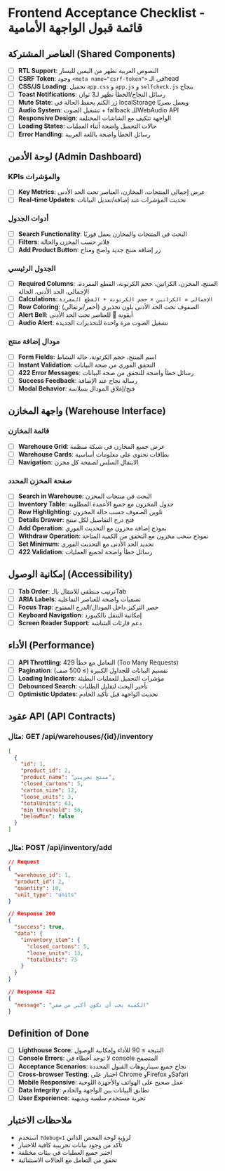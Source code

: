 # Frontend Acceptance Checklist - قائمة قبول الواجهة الأمامية

## العناصر المشتركة (Shared Components)
- [ ] **RTL Support**: النصوص العربية تظهر من اليمين لليسار
- [ ] **CSRF Token**: وجود `<meta name="csrf-token">` في الـhead
- [ ] **CSS/JS Loading**: تحميل `app.css` و `app.js` و `selfcheck.js` بنجاح
- [ ] **Toast Notifications**: رسائل النجاح/الخطأ تظهر لـ3 ثوان
- [ ] **Mute State**: زر الكتم يحفظ الحالة في localStorage ويعمل بصريًا
- [ ] **Audio System**: تشغيل الصوت + fallback للـWebAudio API
- [ ] **Responsive Design**: الواجهة تتكيف مع الشاشات المختلفة
- [ ] **Loading States**: حالات التحميل واضحة أثناء العمليات
- [ ] **Error Handling**: رسائل الخطأ واضحة باللغة العربية

## لوحة الأدمن (Admin Dashboard)
### KPIs والمؤشرات
- [ ] **Key Metrics**: عرض إجمالي المنتجات، المخازن، العناصر تحت الحد الأدنى
- [ ] **Real-time Updates**: تحديث المؤشرات عند إضافة/تعديل البيانات

### أدوات الجدول
- [ ] **Search Functionality**: البحث في المنتجات والمخازن يعمل فوريًا
- [ ] **Filters**: فلاتر حسب المخزن والحالة
- [ ] **Add Product Button**: زر إضافة منتج جديد واضح ومتاح

### الجدول الرئيسي
- [ ] **Required Columns**: المنتج، المخزن، الكراتين، حجم الكرتونة، القطع المفردة، الإجمالي، الحد الأدنى، الحالة
- [ ] **Calculations**: `الإجمالي = الكراتين × حجم الكرتونة + القطع المفردة`
- [ ] **Row Coloring**: الصفوف تحت الحد الأدنى بلون تحذيري (أحمر/برتقالي)
- [ ] **Alert Bell**: أيقونة 🔔 للعناصر تحت الحد الأدنى
- [ ] **Audio Alert**: تشغيل الصوت مرة واحدة للتحذيرات الجديدة

### مودال إضافة منتج
- [ ] **Form Fields**: اسم المنتج، حجم الكرتونة، حالة النشاط
- [ ] **Instant Validation**: التحقق الفوري من صحة البيانات
- [ ] **422 Error Messages**: رسائل خطأ واضحة للتحقق من صحة البيانات
- [ ] **Success Feedback**: رسالة نجاح عند الإضافة
- [ ] **Modal Behavior**: فتح/إغلاق المودال بسلاسة

## واجهة المخازن (Warehouse Interface)
### قائمة المخازن
- [ ] **Warehouse Grid**: عرض جميع المخازن في شبكة منظمة
- [ ] **Warehouse Cards**: بطاقات تحتوي على معلومات أساسية
- [ ] **Navigation**: الانتقال السلس لصفحة كل مخزن

### صفحة المخزن المحدد
- [ ] **Search in Warehouse**: البحث في منتجات المخزن
- [ ] **Inventory Table**: جدول المخزون مع جميع الأعمدة المطلوبة
- [ ] **Row Highlighting**: تلوين الصفوف حسب حالة المخزون
- [ ] **Details Drawer**: فتح درج التفاصيل لكل منتج
- [ ] **Add Operation**: نموذج إضافة مخزون مع التحديث الفوري
- [ ] **Withdraw Operation**: نموذج سحب مخزون مع التحقق من الكمية المتاحة
- [ ] **Set Minimum**: تحديد الحد الأدنى مع التحديث الفوري
- [ ] **422 Validation**: رسائل خطأ واضحة لجميع العمليات

## إمكانية الوصول (Accessibility)
- [ ] **Tab Order**: ترتيب منطقي للانتقال بالـTab
- [ ] **ARIA Labels**: تسميات واضحة للعناصر التفاعلية
- [ ] **Focus Trap**: حصر التركيز داخل المودال/الدرج المفتوح
- [ ] **Keyboard Navigation**: إمكانية التنقل بالكيبورد
- [ ] **Screen Reader Support**: دعم قارئات الشاشة

## الأداء (Performance)
- [ ] **API Throttling**: التعامل مع خطأ 429 (Too Many Requests)
- [ ] **Pagination**: تقسيم البيانات للجداول الكبيرة (≥ 500 صف)
- [ ] **Loading Indicators**: مؤشرات التحميل للعمليات البطيئة
- [ ] **Debounced Search**: تأخير البحث لتقليل الطلبات
- [ ] **Optimistic Updates**: تحديث الواجهة قبل تأكيد الخادم

## عقود API (API Contracts)
### مثال: GET /api/warehouses/{id}/inventory
```json
[
  {
    "id": 1,
    "product_id": 2,
    "product_name": "منتج تجريبي",
    "closed_cartons": 5,
    "carton_size": 12,
    "loose_units": 3,
    "totalUnits": 63,
    "min_threshold": 50,
    "belowMin": false
  }
]
```

### مثال: POST /api/inventory/add
```json
// Request
{
  "warehouse_id": 1,
  "product_id": 2,
  "quantity": 10,
  "unit_type": "units"
}

// Response 200
{
  "success": true,
  "data": {
    "inventory_item": {
      "closed_cartons": 5,
      "loose_units": 13,
      "totalUnits": 73
    }
  }
}

// Response 422
{
  "message": "الكمية يجب أن تكون أكبر من صفر"
}
```

## Definition of Done
- [ ] **Lighthouse Score**: النتيجة ≥ 90 للأداء وإمكانية الوصول
- [ ] **Console Errors**: لا توجد أخطاء في console المتصفح
- [ ] **Acceptance Scenarios**: نجاح جميع سيناريوهات القبول المحددة
- [ ] **Cross-browser Testing**: اختبار على Chrome وFirefox وSafari
- [ ] **Mobile Responsive**: عمل صحيح على الهواتف والأجهزة اللوحية
- [ ] **Data Integrity**: تطابق البيانات بين الواجهة والخادم
- [ ] **User Experience**: تجربة مستخدم سلسة وبديهية

## ملاحظات الاختبار
- استخدم `?debug=1` لرؤية لوحة الفحص الذاتي
- تأكد من وجود بيانات تجريبية كافية للاختبار
- اختبر جميع العمليات في بيئات مختلفة
- تحقق من التعامل مع الحالات الاستثنائية

